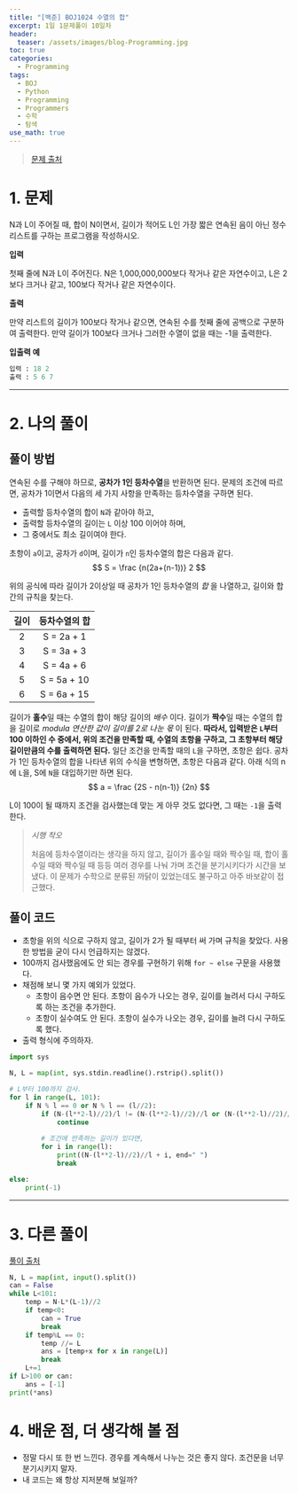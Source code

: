 ```yaml
---
title: "[백준] BOJ1024 수열의 합"
excerpt: 1일 1문제풀이 10일차
header:
  teaser: /assets/images/blog-Programming.jpg
toc: true
categories:
  - Programming
tags:
  - BOJ
  - Python
  - Programming
  - Programmers
  - 수학
  - 탐색
use_math: true
---
```






> [문제 출처](https://www.acmicpc.net/problem/1024)



# 1. 문제



N과 L이 주어질 때, 합이 N이면서, 길이가 적어도 L인 가장 짧은 연속된 음이 아닌 정수 리스트를 구하는 프로그램을 작성하시오.



**입력**

첫째 줄에 N과 L이 주어진다. N은 1,000,000,000보다 작거나 같은 자연수이고, L은 2보다 크거나 같고, 100보다 작거나 같은 자연수이다.



**출력**

만약 리스트의 길이가 100보다 작거나 같으면, 연속된 수를 첫째 줄에 공백으로 구분하여 출력한다. 만약 길이가 100보다 크거나 그러한 수열이 없을 때는 -1을 출력한다.



**입출력 예**

```python
입력 : 18 2
출력 : 5 6 7
```



---



# 2. 나의 풀이 



## 풀이 방법



 연속된 수를 구해야 하므로, **공차가 1인 등차수열**을 반환하면 된다. 문제의 조건에 따르면, 공차가 1이면서 다음의 세 가지 사항을 만족하는 등차수열을 구하면 된다.

* 출력할 등차수열의 합이 `N`과 같아야 하고,
* 출력할 등차수열의 길이는 `L` 이상 100 이어야 하며,
* 그 중에서도 최소 길이여야 한다.



 초항이 `a`이고, 공차가 `d`이며, 길이가 `n`인 등차수열의 합은 다음과 같다.
$$
S = \frac {n(2a+(n-1))} 2
$$


 위의 공식에 따라 길이가 2이상일 때 공차가 1인 등차수열의 *합* 을 나열하고, 길이와 합 간의 규칙을 찾는다.

| 길이 | 등차수열의 합 |
| :--: | :-----------: |
|  2   |  S = 2a + 1   |
|  3   |  S = 3a + 3   |
|  4   |  S = 4a + 6   |
|  5   |  S = 5a + 10  |
|  6   |  S = 6a + 15  |

 길이가 **홀수**일 때는 수열의 합이 해당 길이의 *배수* 이다. 길이가 **짝수**일 때는 수열의 합을 길이로 *modula 연산한 값이 길이를 2로 나눈 몫* 이 된다.  **따라서, 입력받은 `L`부터 100 이하인 수 중에서, 위의 조건을 만족할 때, 수열의 초항을 구하고, 그 초항부터 해당 길이만큼의 수를 출력하면 된다.** 일단 조건을 만족할 때의 `L`을 구하면, 초항은 쉽다. 공차가 1인 등차수열의 합을 나타낸 위의 수식을 변형하면, 초항은 다음과 같다.  아래 식의 n에 `L`을, S에 `N`을 대입하기만 하면 된다.
$$
a = \frac {2S - n(n-1)} {2n}
$$


 L이 100이 될 때까지 조건을 검사했는데 맞는 게 아무 것도 없다면, 그 때는 `-1`을 출력한다.



> *시행 착오*
>
>  처음에 등차수열이라는 생각을 하지 않고, 길이가 홀수일 때와 짝수일 때, 합이 홀수일 때와 짝수일 때 등등 여러 경우를 나눠 가며 조건을 분기시키다가 시간을 보냈다. 이 문제가 수학으로 분류된 까닭이 있었는데도 불구하고 아주 바보같이 접근했다.



## 풀이 코드

* 초항을 위의 식으로 구하지 않고, 길이가 2가 될 때부터 써 가며 규칙을 찾았다. 사용한 방법을 굳이 다시 언급하지는 않겠다.
* 100까지 검사했음에도 안 되는 경우를 구현하기 위해 `for ~ else` 구문을 사용했다.
* 채점해 보니 몇 가지 예외가 있었다.
  * 초항이 음수면 안 된다. 초항이 음수가 나오는 경우, 길이를 늘려서 다시 구하도록 하는 조건을 추가한다.
  * 초항이 실수여도 안 된다. 초항이 실수가 나오는 경우, 길이를 늘려 다시 구하도록 했다.
* 출력 형식에 주의하자.

```python
import sys

N, L = map(int, sys.stdin.readline().rstrip().split())

# L부터 100까지 검사.
for l in range(L, 101):
    if N % l == 0 or N % l == (l//2):
        if (N-(l**2-l)//2)/l != (N-(l**2-l)//2)//l or (N-(l**2-l)//2)//l < 0: # 초항이 실수이거나 음수이면 안 되는 조건.
            continue
        
        # 조건에 만족하는 길이가 있다면,
        for i in range(l):
            print((N-(l**2-l)//2)//l + i, end=" ")
            break

else:
    print(-1)
```





---



# 3. 다른 풀이



[풀이 출처](https://www.acmicpc.net/source/12598433)

```python
N, L = map(int, input().split())
can = False
while L<101:
    temp = N-L*(L-1)//2
    if temp<0:
        can = True
        break
    if temp%L == 0:
        temp //= L
        ans = [temp+x for x in range(L)]
        break
    L+=1
if L>100 or can:
    ans = [-1]
print(*ans)
```



# 4. 배운 점, 더 생각해 볼 점



* 정말 다시 또 한 번 느낀다. 경우를 계속해서 나누는 것은 좋지 않다. 조건문을 너무 분기시키지 말자.
* 내 코드는 왜 항상 지저분해 보일까?
